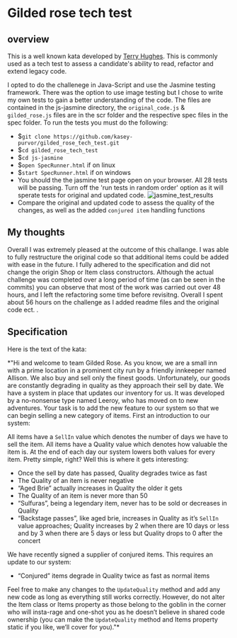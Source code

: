 # Gilded rose tech test
## overview
This is a well known kata developed by [Terry Hughes](http://iamnotmyself.com/2011/02/13/refactor-this-the-gilded-rose-kata/). This is commonly used as a tech test to assess a candidate's ability to read, refactor and extend legacy code.

I opted to do the challenege in Java-Script and use the Jasmine testing framework. There was the option to use image testing but I chose to write my own tests to gain a better understanding of the code. 
The files are contained in the js-jasmine directory, the `original_code.js` & `gilded_rose.js` files are in the scr folder and the respective spec files in the spec folder. To run the tests you must do the following: 

- $`git clone https://github.com/kasey-purvor/gilded_rose_tech_test.git`
- $`cd gilded_rose_tech_test`
- $`cd js-jasmine`
- $`open SpecRunner.html` if on linux
- $`start SpecRunner.html` if on windows
- You should the the jasmine test page open on your browser. All 28 tests will be passing. Turn off the 'run tests in random order' option as it will sperate tests for original and updated code. 
![jasmine_test_results](https://user-images.githubusercontent.com/67878899/117170516-012e3c00-adc2-11eb-9f58-773c4b8d27a7.png)
- Compare the original and updated code to assess the quality of the changes, as well as the added `conjured item` handling functions

## My thoughts
Overall I was extremely pleased at the outcome of this challange. I was able to fully restructure the original code so that additional items could be added with ease in the future. I fully adhered to the specification and did not change the origin Shop or Item class constructors. 
Although the actual challenge was completed over a long period of time (as can be seen in the commits) you can observe that most of the work was carried out over 48 hours, and I left the refactoring some time before revisitng. Overall I spent about 56 hours on the challenge as I added readme files and the original code ect. . 

## Specification 
Here is the text of the kata:

*"Hi and welcome to team Gilded Rose. As you know, we are a small inn with a prime location in a prominent city run by a friendly innkeeper named Allison. We also buy and sell only the finest goods. Unfortunately, our goods are constantly degrading in quality as they approach their sell by date. We have a system in place that updates our inventory for us. It was developed by a no-nonsense type named Leeroy, who has moved on to new adventures. Your task is to add the new feature to our system so that we can begin selling a new category of items. First an introduction to our system:

All items have a `SellIn` value which denotes the number of days we have to sell the item. All items have a Quality value which denotes how valuable the item is. At the end of each day our system lowers both values for every item. Pretty simple, right? Well this is where it gets interesting:

- Once the sell by date has passed, Quality degrades twice as fast
- The Quality of an item is never negative
- “Aged Brie” actually increases in Quality the older it gets
- The Quality of an item is never more than 50
- “Sulfuras”, being a legendary item, never has to be sold or decreases in Quality
- “Backstage passes”, like aged brie, increases in Quality as it’s `SellIn` value approaches; Quality increases by 2 when there are 10 days or less and by 3 when there are 5 days or less but Quality drops to 0 after the concert

We have recently signed a supplier of conjured items. This requires an update to our system:

* “Conjured” items degrade in Quality twice as fast as normal items

Feel free to make any changes to the `UpdateQuality` method and add any new code as long as everything still works correctly. However, do not alter the Item class or Items property as those belong to the goblin in the corner who will insta-rage and one-shot you as he doesn’t believe in shared code ownership (you can make the `UpdateQuality` method and Items property static if you like, we’ll cover for you)."*
